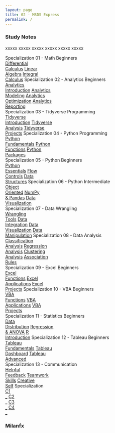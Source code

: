 ```yaml
---
layout: page
title: 02 - MSDS Express
permalink: /
---
```


<h3>Study Notes</h3>

xxxxx xxxxx xxxxx xxxxx xxxxx xxxxx

<div>
  <span class="btn spec1"><span class="btn spec2">Specialization 01 - Math Beginners</span>
  <br>
  <a href="/02-MSDS-Express/EX01/" class="btn cour1">Differential<br>Calculus</a>
  <a href="/02-MSDS-Express/EX02/" class="btn cour2">Linear<br>Algebra</a>
  <a href="/02-MSDS-Express/EX03/" class="btn cour3">Integral<br>Calculus</a>
  </span>
  <span class="btn spec1"><span class="btn spec2">Specialization 02 - Analytics Beginners</span>
  <br>
  <a href="/02-MSDS-Express/EX04/" class="btn icon1">Analytics<br>Introduction</a>
  <a href="/02-MSDS-Express/EX05/" class="btn icon2">Analytics<br>Modeling</a>
  <a href="/02-MSDS-Express/EX06/" class="btn icon3">Analytics<br>Optimization</a>
  <a href="/02-MSDS-Express/EX07/" class="btn icon4">Analytics<br>Reporting</a>
  </span>
</div>

<div>
  <span class="btn spec1"><span class="btn spec2">Specialization 03 - Tidyverse Programming</span>
  <br>
  <a href="/02-MSDS-Express/EX08/" class="btn cour1">Tidyverse<br>Introduction</a>
  <a href="/02-MSDS-Express/EX09/" class="btn cour2">Tidyverse<br>Analysis</a>
  <a href="/02-MSDS-Express/EX10/" class="btn cour3">Tidyverse<br>Projects</a>
  </span>
  <span class="btn spec1"><span class="btn spec2">Specialization 04 - Python Programming</span>
  <br>
  <a href="/02-MSDS-Express/EX11/" class="btn cour1">Python<br>Fundamentals</a>
  <a href="/02-MSDS-Express/EX12/" class="btn cour2">Python<br>Functions</a>
  <a href="/02-MSDS-Express/EX13/" class="btn cour3">Python<br>Packages</a>
  </span>
</div>

<div>
  <span class="btn spec1"><span class="btn spec2">Specialization 05 - Python Beginners</span>
  <br>
  <a href="/02-MSDS-Express/EX14/" class="btn cour1">Python<br>Essentials</a>
  <a href="/02-MSDS-Express/EX15/" class="btn cour2">Flow<br>Controls</a>
  <a href="/02-MSDS-Express/EX16/" class="btn cour3">Data<br>Structures</a>
  </span>
  <span class="btn spec1"><span class="btn spec2">Specialization 06 - Python Intermediate</span>
  <br>
  <a href="/02-MSDS-Express/EX17/" class="btn cour1">Object<br>Oriented</a>
  <a href="/02-MSDS-Express/EX18/" class="btn cour2">NumPy<br>& Pandas</a>
  <a href="/02-MSDS-Express/EX19/" class="btn cour3">Data<br>Visualization</a>
  </span>
</div>

<div>
  <span class="btn spec1"><span class="btn spec2">Specialization 07 - Data Wrangling</span>
  <br>
  <a href="/02-MSDS-Express/EX20/" class="btn icon1">Wrangling<br>Tools</a>
  <a href="/02-MSDS-Express/EX21/" class="btn icon2">Data<br>Integration</a>
  <a href="/02-MSDS-Express/EX22/" class="btn icon3">Data<br>Visualization</a>
  <a href="/02-MSDS-Express/EX23/" class="btn icon4">Data<br>Manipulation</a>
  </span>
  <span class="btn spec1"><span class="btn spec2">Specialization 08 - Data Analysis</span>
  <br>
  <a href="/02-MSDS-Express/EX24/" class="btn icon1">Classification<br>Analysis</a>
  <a href="/02-MSDS-Express/EX25/" class="btn icon2">Regression<br>Analysis</a>
  <a href="/02-MSDS-Express/EX26/" class="btn icon3">Clustering<br>Analysis</a>
  <a href="/02-MSDS-Express/EX27/" class="btn icon4">Association<br>Rules</a>
  </span>
</div>

<div>
  <span class="btn spec1"><span class="btn spec2">Specialization 09 - Excel Beginners</span>
  <br>
  <a href="/02-MSDS-Express/EX28/" class="btn cour1">Excel<br>Functions</a>
  <a href="/02-MSDS-Express/EX29/" class="btn cour2">Excel<br>Applications</a>
  <a href="/02-MSDS-Express/EX30/" class="btn cour3">Excel<br>Projects</a>
  </span>
  <span class="btn spec1"><span class="btn spec2">Specialization 10 - VBA Beginners</span>
  <br>
  <a href="/02-MSDS-Express/EX31/" class="btn cour1">VBA<br>Functions</a>
  <a href="/02-MSDS-Express/EX32/" class="btn cour2">VBA<br>Applications</a>
  <a href="/02-MSDS-Express/EX33/" class="btn cour3">VBA<br>Projects</a>
  </span>
</div>

<div>
  <span class="btn spec1"><span class="btn spec2">Specialization 11 - Statistics Beginners</span>
  <br>
  <a href="/02-MSDS-Express/EX34/" class="btn cour1">Data<br>Distribution</a>
  <a href="/02-MSDS-Express/EX35/" class="btn cour2">Regression<br>& ANOVA</a>
  <a href="/02-MSDS-Express/EX36/" class="btn cour3">R<br>Introduction</a>
  </span>
  <span class="btn spec1"><span class="btn spec2">Specialization 12 - Tableau Beginners</span>
  <br>
  <a href="/02-MSDS-Express/EX37/" class="btn cour1">Tableau<br>Fundamentals</a>
  <a href="/02-MSDS-Express/EX38/" class="btn cour2">Tableau<br>Dashboard</a>
  <a href="/02-MSDS-Express/EX39/" class="btn cour3">Tableau<br>Advanced</a>
  </span>
</div>

<div>
  <span class="btn spec1"><span class="btn spec2">Specialization 13 - Communication</span>
  <br>
  <a href="/03-MSDS-Courses/EX40/" class="btn cour1">Helpful<br>Feedback</a>
  <a href="/03-MSDS-Courses/EX41/" class="btn cour1">Teamwork<br>Skills</a>
  <a href="/03-MSDS-Courses/EX42/" class="btn cour1">Creative<br>Self</a>
  </span>
  <span class="btn spec1"><span class="btn spec2">Specialization</span>
  <br>
  <a href="" class="btn icon1">C1<br>_</a>
  <a href="" class="btn icon2">C2<br>_</a>
  <a href="" class="btn icon3">C3<br>_</a>
  <a href="" class="btn icon4">C4<br>_</a>
  </span>
</div>

<h3>Milanfx</h3>